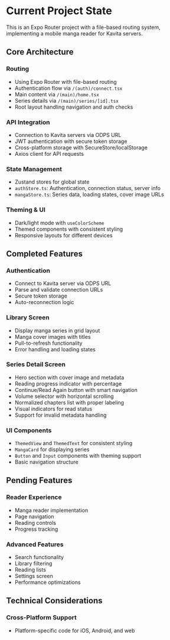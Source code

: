 # Current Project State

This is an Expo Router project with a file-based routing system, implementing a mobile manga reader for Kavita servers.

## Core Architecture

### Routing
- Using Expo Router with file-based routing
- Authentication flow via `/(auth)/connect.tsx`
- Main content via `/(main)/home.tsx`
- Series details via `/(main)/series/[id].tsx`
- Root layout handling navigation and auth checks

### API Integration
- Connection to Kavita servers via ODPS URL
- JWT authentication with secure token storage
- Cross-platform storage with SecureStore/localStorage
- Axios client for API requests

### State Management
- Zustand stores for global state
- `authStore.ts`: Authentication, connection status, server info
- `mangaStore.ts`: Series data, loading states, cover image URLs

### Theming & UI
- Dark/light mode with `useColorScheme`
- Themed components with consistent styling
- Responsive layouts for different devices

## Completed Features

### Authentication
- Connect to Kavita server via ODPS URL
- Parse and validate connection URLs
- Secure token storage
- Auto-reconnection logic

### Library Screen
- Display manga series in grid layout
- Manga cover images with titles
- Pull-to-refresh functionality
- Error handling and loading states

### Series Detail Screen
- Hero section with cover image and metadata
- Reading progress indicator with percentage
- Continue/Read Again button with smart navigation
- Volume selector with horizontal scrolling
- Normalized chapters list with proper labeling
- Visual indicators for read status
- Support for invalid metadata handling

### UI Components
- `ThemedView` and `ThemedText` for consistent styling
- `MangaCard` for displaying series
- `Button` and `Input` components with theming support
- Basic navigation structure

## Pending Features

### Reader Experience
- Manga reader implementation
- Page navigation
- Reading controls
- Progress tracking

### Advanced Features
- Search functionality
- Library filtering
- Reading lists
- Settings screen
- Performance optimizations

## Technical Considerations

### Cross-Platform Support
- Platform-specific code for iOS, Android, and web
